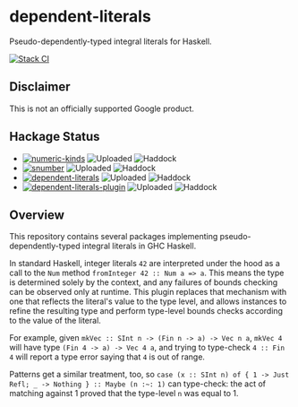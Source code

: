 # dependent-literals

Pseudo-dependently-typed integral literals for Haskell.

[![Stack CI](https://github.com/google/hs-dependent-literals/actions/workflows/stack-ci.yml/badge.svg)](https://github.com/google/hs-dependent-literals/actions/workflows/stack-ci.yml)

## Disclaimer

This is not an officially supported Google product.

## Hackage Status

* [![numeric-kinds](https://badgen.net/runkit/awpr/hackage/v/numeric-kinds?icon=haskell&cache=600)](https://hackage.haskell.org/package/numeric-kinds)
  ![Uploaded](https://badgen.net/runkit/awpr/hackage/t/numeric-kinds?cache=600)
  ![Haddock](https://badgen.net/runkit/awpr/hackage/d/numeric-kinds?cache=600)
* [![snumber](https://badgen.net/runkit/awpr/hackage/v/snumber?icon=haskell&cache=600)](https://hackage.haskell.org/package/snumber)
  ![Uploaded](https://badgen.net/runkit/awpr/hackage/t/snumber?cache=600)
  ![Haddock](https://badgen.net/runkit/awpr/hackage/d/snumber?cache=600)
* [![dependent-literals](https://badgen.net/runkit/awpr/hackage/v/dependent-literals?icon=haskell&cache=600)](https://hackage.haskell.org/package/dependent-literals)
  ![Uploaded](https://badgen.net/runkit/awpr/hackage/t/dependent-literals?cache=600)
  ![Haddock](https://badgen.net/runkit/awpr/hackage/d/dependent-literals?cache=600)
* [![dependent-literals-plugin](https://badgen.net/runkit/awpr/hackage/v/dependent-literals-plugin?icon=haskell&cache=600)](https://hackage.haskell.org/package/dependent-literals-plugin)
  ![Uploaded](https://badgen.net/runkit/awpr/hackage/t/dependent-literals-plugin?cache=600)
  ![Haddock](https://badgen.net/runkit/awpr/hackage/d/dependent-literals-plugin?cache=600)

## Overview

This repository contains several packages implementing pseudo-dependently-typed
integral literals in GHC Haskell.

In standard Haskell, integer literals `42` are interpreted under the hood as a
call to the `Num` method `fromInteger 42 :: Num a => a`.  This means the type is
determined solely by the context, and any failures of bounds checking can be
observed only at runtime.  This plugin replaces that mechanism with one that
reflects the literal's value to the type level, and allows instances to refine
the resulting type and perform type-level bounds checks according to the value
of the literal.

For example, given `mkVec :: SInt n -> (Fin n -> a) -> Vec n a`, `mkVec 4` will
have type `(Fin 4 -> a) -> Vec 4 a`, and trying to type-check `4 :: Fin 4` will
report a type error saying that `4` is out of range.

Patterns get a similar treatment, too, so `case (x :: SInt n) of { 1 -> Just
Refl; _ -> Nothing } :: Maybe (n :~: 1)` can type-check: the act of matching
against 1 proved that the type-level `n` was equal to 1.
